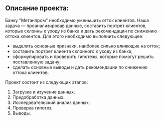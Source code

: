 ## Описание проекта:

Банку "Метанпром" необходимо уменьшить отток клиентов. Наша задача — проанализировав данные, составить портрет клиентов, которые склонны к уходу из банка и дать рекомендации по снижению оттока клиентов. Для этого необходимо выполнить следующee:

* выделить основные признаки, наиболее сильно влияющие на отток;  
* составить портрет клиента склонного к уходу из банка;  
* сформулировать и проверить гипотезы, которые помогут решить поставленную задачу;  
* сделать основные выводы и дать рекомендации по снижению оттока клиентов. 

Проект состоит из следующих этапов:  
1. Загрузка и изучение данных.  
2. Предобработка данных.  
3. Исследовательский анализ данных.  
4. Проверка гипотез.  
5. Выводы.
